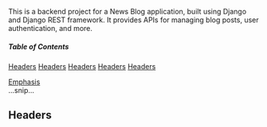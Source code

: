 This is a backend project for a News Blog application, built using Django and Django REST framework. It provides APIs for managing blog posts, user authentication, and more.
##### Table of Contents  
[Headers](#Installation)
[Headers](#Usage)
[Headers](#API_Endpoints)
[Headers](#Technologies)
[Headers](#License)


[Emphasis](#Installation)  
...snip...    
<a name="Installation"/>
<a name="Usage"/>
<a name="API Endpoints"/>
<a name="Technologies"/>
<a name="License"/>
## Headers
